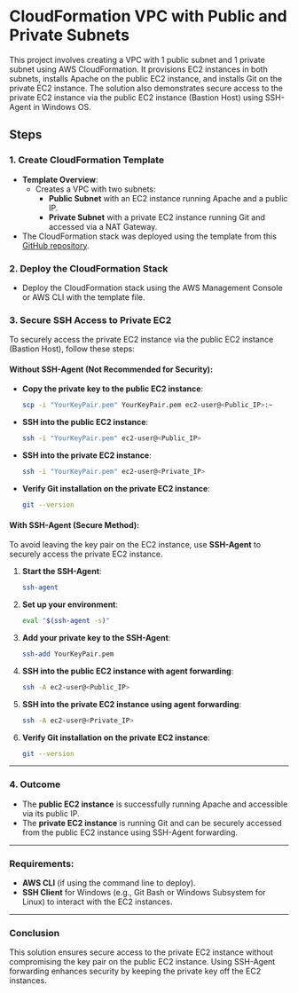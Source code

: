 # CloudFormation VPC with Public and Private Subnets

This project involves creating a VPC with 1 public subnet and 1 private subnet using AWS CloudFormation. It provisions EC2 instances in both subnets, installs Apache on the public EC2 instance, and installs Git on the private EC2 instance. The solution also demonstrates secure access to the private EC2 instance via the public EC2 instance (Bastion Host) using SSH-Agent in Windows OS.

## Steps

### 1. **Create CloudFormation Template**
- **Template Overview**:
  - Creates a VPC with two subnets:
    - **Public Subnet** with an EC2 instance running Apache and a public IP.
    - **Private Subnet** with a private EC2 instance running Git and accessed via a NAT Gateway.
- The CloudFormation stack was deployed using the template from this [GitHub repository](https://github.com/ArashMHD91/CloudFormation-Templates.git).

### 2. **Deploy the CloudFormation Stack**
- Deploy the CloudFormation stack using the AWS Management Console or AWS CLI with the template file.

### 3. **Secure SSH Access to Private EC2**
To securely access the private EC2 instance via the public EC2 instance (Bastion Host), follow these steps:

#### **Without SSH-Agent (Not Recommended for Security)**:
- **Copy the private key to the public EC2 instance**:
  ```bash
  scp -i "YourKeyPair.pem" YourKeyPair.pem ec2-user@<Public_IP>:~
  ```

- **SSH into the public EC2 instance**:
  ```bash
  ssh -i "YourKeyPair.pem" ec2-user@<Public_IP>
  ```

- **SSH into the private EC2 instance**:
  ```bash
  ssh -i "YourKeyPair.pem" ec2-user@<Private_IP>
  ```

- **Verify Git installation on the private EC2 instance**:
  ```bash
  git --version
  ```

#### **With SSH-Agent (Secure Method)**:
To avoid leaving the key pair on the EC2 instance, use **SSH-Agent** to securely access the private EC2 instance.

1. **Start the SSH-Agent**:
   ```bash
   ssh-agent
   ```

2. **Set up your environment**:
   ```bash
   eval "$(ssh-agent -s)"
   ```

3. **Add your private key to the SSH-Agent**:
   ```bash
   ssh-add YourKeyPair.pem
   ```

4. **SSH into the public EC2 instance with agent forwarding**:
   ```bash
   ssh -A ec2-user@<Public_IP>
   ```

5. **SSH into the private EC2 instance using agent forwarding**:
   ```bash
   ssh -A ec2-user@<Private_IP>
   ```

6. **Verify Git installation on the private EC2 instance**:
   ```bash
   git --version
   ```

---

### 4. **Outcome**
- The **public EC2 instance** is successfully running Apache and accessible via its public IP.
- The **private EC2 instance** is running Git and can be securely accessed from the public EC2 instance using SSH-Agent forwarding.

---

### Requirements:
- **AWS CLI** (if using the command line to deploy).
- **SSH Client** for Windows (e.g., Git Bash or Windows Subsystem for Linux) to interact with the EC2 instances.

---

### Conclusion
This solution ensures secure access to the private EC2 instance without compromising the key pair on the public EC2 instance. Using SSH-Agent forwarding enhances security by keeping the private key off the EC2 instances.
